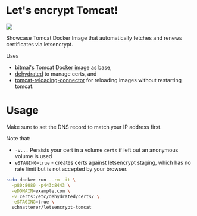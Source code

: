 Let's encrypt Tomcat!
========

[![](https://img.shields.io/docker/image-size/schnatterer/letsencrypt-tomcat)](https://hub.docker.com/r/schnatterer/letsencrypt-tomcat)

Showcase Tomcat Docker Image that automatically fetches and renews certificates via letsencrypt. 

Uses 
* [bitmai's Tomcat Docker image](https://hub.docker.com/r/bitnami/tomcat) as base,
* [dehydrated](http://dehydrated.io/) to manage certs, and
* [tomcat-reloading-connector](https://github.com/schnatterer/tomcat-reloading-connector) for reloading images without 
  restarting tomcat. 
  
# Usage

Make sure to set the DNS record to match your IP address first.

Note that:
- `-v...` Persists your cert in a volume `certs` if left out an anonymous volume is used
- `eSTAGING=true` - creates certs against letsencrypt staging, which has no rate limit but is not accepted by your 
  browser.

```bash
sudo docker run --rm -it \
  -p80:8080 -p443:8443 \
  -eDOMAIN=example.com \
  -v certs:/etc/dehydrated/certs/ \
  -eSTAGING=true \
  schnatterer/letsencrypt-tomcat
```

